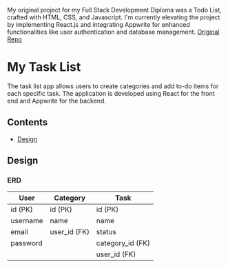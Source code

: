 My original project for my Full Stack Development Diploma was a Todo List, crafted with HTML, CSS, and Javascript. I'm currently elevating the project by implementing React.js and integrating Appwrite for enhanced functionalities like user authentication and database management.
[Original Repo](https://github.com/EdwardShanahan07/my-todo-list)

# My Task List

The task list app allows users to create categories and add to-do items for each specific task. The application is developed using React for the front end and Appwrite for the backend.

## Contents 
- [Design](#design)

## Design

### ERD

| User       | Category | Task |
| ----------- | ----------- | ----------- |
| id (PK)     | id (PK)     | id (PK)     |
| username    | name        | name        |
| email       | user_id (FK)| status      |
| password    |             | category_id (FK)  |
|             |             | user_id (FK)|

 


